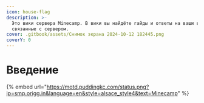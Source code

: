 ```yaml
---
icon: house-flag
description: >-
  Это вики сервера Minecamp. В вики вы найдёте гайды и ответы на ваши вопросы,
  связанные с сервером.
cover: .gitbook/assets/Снимок экрана 2024-10-12 182445.png
coverY: 0
---
```


# Введение

{% embed url="https://motd.puddingkc.com/status.png?ip=smp.origg.in&language=en&style=alsace_style4&text=Minecamp" %}
